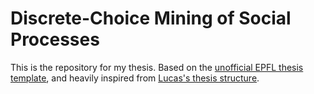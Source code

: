 # Discrete-Choice Mining of Social Processes

This is the repository for my thesis.
Based on the [unofficial EPFL thesis template](https://github.com/glederrey/EPFL_thesis_template), and heavily inspired from [Lucas's thesis structure](https://github.com/lucasmaystre/phd-thesis).
